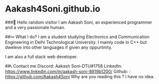 # Aakash4Soni.github.io
###👋 Hello random visitor
I am Aakash Soni, an experienced programmer and a very passionate human.

##💤 What I do?
I am a student studying Electronics and Communication Engineering in Delhi Technological University. I mainly code in C++ but dweleve into other languages if given any oppurtinity.

I am also a full stack web developer.

##📞 Contact me
Discord: Aakash Soni-DTU#1758
LinkedIn: https://www.linkedin.com/in/aakash-soni-8819b1200/
Github: : https://github.com/Aakash4Soni
Why are you reading this ?
I have no idea.
